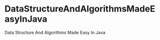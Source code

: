 DataStructureAndAlgorithmsMadeEasyInJava
========================================

Data Structure And Algorithms Made Easy In Java
